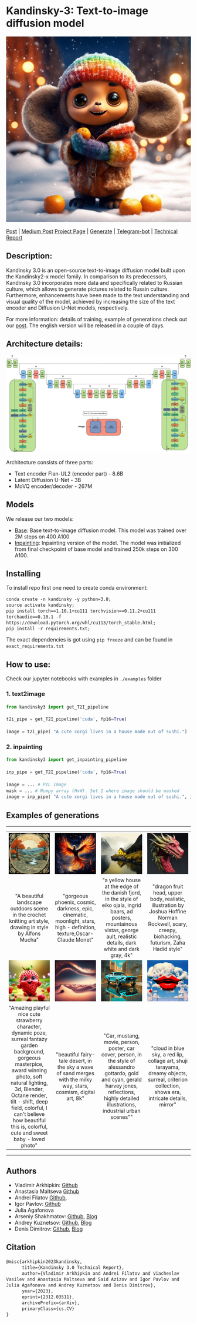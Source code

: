 # Kandinsky-3: Text-to-image diffusion model

![](assets/title.jpg)

[Post](https://habr.com/ru/companies/sberbank/articles/775590/) | [Medium Post](https://medium.com/@filatovandreiv/kandinsky-3-0-a-new-model-for-generating-images-from-text-abe13e3bd6ab) [Project Page](https://ai-forever.github.io/Kandinsky-3) | [Generate](https://fusionbrain.ai) | [Telegram-bot](https://t.me/kandinsky21_bot) | [Technical Report](https://arxiv.org/pdf/2312.03511.pdf)

## Description:

Kandinsky 3.0 is an open-source text-to-image diffusion model built upon the Kandinsky2-x model family. In comparison to its predecessors, Kandinsky 3.0 incorporates more data and specifically related to Russian culture, which allows to generate pictures related to Russin culture. Furthermore, enhancements have been made to the text understanding and visual quality of the model, achieved by increasing the size of the text encoder and Diffusion U-Net models, respectively.

For more information: details of training, example of generations check out our [post](). The english version will be released in a couple of days.

## Architecture details:


![](assets/kandinsky.jpg)


Architecture consists of three parts:

+ Text encoder Flan-UL2 (encoder part) - 8.6B
+ Latent Diffusion U-Net - 3B
+ MoVQ encoder/decoder - 267M


## Models

We release our two models:

+ [Base](): Base text-to-image diffusion model. This model was trained over 2M steps on 400 A100
+ [Inpainting](): Inpainting version of the model. The model was initialized from final checkpoint of base model and trained 250k steps on 300 A100.

## Installing

To install repo first one need to create conda environment:

```
conda create -n kandinsky -y python=3.8;
source activate kandinsky;
pip install torch==1.10.1+cu111 torchvision==0.11.2+cu111 torchaudio==0.10.1 -f https://download.pytorch.org/whl/cu113/torch_stable.html;
pip install -r requirements.txt;
```
The exact dependencies is got using `pip freeze` and can be found in `exact_requirements.txt`

## How to use:

Check our jupyter notebooks with examples in `./examples` folder

### 1. text2image

```python
from kandinsky3 import get_T2I_pipeline

t2i_pipe = get_T2I_pipeline('cuda', fp16=True)

image = t2i_pipe( "A cute corgi lives in a house made out of sushi.")
```

### 2. inpainting

```python
from kandinsky3 import get_inpainting_pipeline

inp_pipe = get_T2I_pipeline('cuda', fp16=True)

image = ... # PIL Image
mask = ... # Numpy array (HxW). Set 1 where image should be masked
image = inp_pipe( "A cute corgi lives in a house made out of sushi.", image, mask)
```

## Examples of generations

<hr>

<table class="center">
<tr>
  <td><img src="assets/photo_8.jpg" raw=true></td>
  <td><img src="assets/photo_15.jpg"></td>
  <td><img src="assets/photo_16.jpg"></td>
  <td><img src="assets/photo_17.jpg"></td>
</tr>
<tr>
  <td width=25% align="center">"A beautiful landscape outdoors scene in the crochet knitting art style, drawing in style by Alfons Mucha"</td>
  <td width=25% align="center">"gorgeous phoenix, cosmic, darkness, epic, cinematic, moonlight, stars, high - definition, texture,Oscar-Claude Monet"</td>
  <td width=25% align="center">"a yellow house at the edge of the danish fjord, in the style of eiko ojala, ingrid baars, ad posters, mountainous vistas, george ault, realistic details, dark white and dark gray, 4k"</td>
  <td width=25% align="center">"dragon fruit head, upper body, realistic, illustration by Joshua Hoffine Norman Rockwell, scary, creepy, biohacking, futurism, Zaha Hadid style"</td>
</tr>
<tr>
  <td><img src="assets/photo_2.jpg" raw=true></td>
  <td><img src="assets/photo_19.jpg"></td>
  <td><img src="assets/photo_13.jpg"></td>
  <td><img src="assets/photo_14.jpg"></td>
</tr>
<tr>
  <td width=25% align="center">"Amazing playful nice cute strawberry character, dynamic poze, surreal fantazy garden background, gorgeous masterpice, award winning photo, soft natural lighting, 3d, Blender, Octane render, tilt - shift, deep field, colorful, I can't believe how beautiful this is, colorful, cute and sweet baby - loved photo"</td>
  <td width=25% align="center">"beautiful fairy-tale desert, in the sky a wave of sand merges with the milky way, stars, cosmism, digital art, 8k"</td>
  <td width=25% align="center">"Car, mustang, movie, person, poster, car cover, person, in the style of alessandro gottardo, gold and cyan, gerald harvey jones, reflections, highly detailed illustrations, industrial urban scenes""</td>
  <td width=25% align="center">"cloud in blue sky, a red lip, collage art, shuji terayama, dreamy objects, surreal, criterion collection, showa era, intricate details, mirror"</td>
</tr>

</table>

<hr>

## Authors

+ Vladimir Arkhipkin: [Github](https://github.com/oriBetelgeuse)
+ Anastasia Maltseva [Github](https://github.com/NastyaMittseva)
+ Andrei Filatov [Github](https://github.com/anvilarth), 
+ Igor Pavlov: [Github](https://github.com/boomb0om)
+ Julia Agafonova 
+ Arseniy Shakhmatov: [Github](https://github.com/cene555), [Blog](https://t.me/gradientdip)
+ Andrey Kuznetsov: [Github](https://github.com/kuznetsoffandrey), [Blog](https://t.me/complete_ai)
+ Denis Dimitrov: [Github](https://github.com/denndimitrov), [Blog](https://t.me/dendi_math_ai)

## Citation
```
@misc{arkhipkin2023kandinsky,
      title={Kandinsky 3.0 Technical Report}, 
      author={Vladimir Arkhipkin and Andrei Filatov and Viacheslav Vasilev and Anastasia Maltseva and Said Azizov and Igor Pavlov and Julia Agafonova and Andrey Kuznetsov and Denis Dimitrov},
      year={2023},
      eprint={2312.03511},
      archivePrefix={arXiv},
      primaryClass={cs.CV}
}
```

